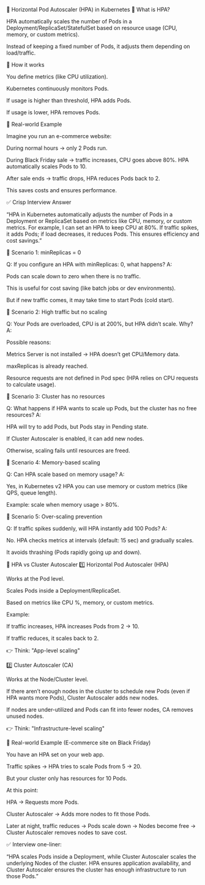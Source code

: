 📝 Horizontal Pod Autoscaler (HPA) in Kubernetes
🔹 What is HPA?

HPA automatically scales the number of Pods in a Deployment/ReplicaSet/StatefulSet based on resource usage (CPU, memory, or custom metrics).

Instead of keeping a fixed number of Pods, it adjusts them depending on load/traffic.

🔹 How it works

You define metrics (like CPU utilization).

Kubernetes continuously monitors Pods.

If usage is higher than threshold, HPA adds Pods.

If usage is lower, HPA removes Pods.



🔹 Real-world Example

Imagine you run an e-commerce website:

During normal hours → only 2 Pods run.

During Black Friday sale → traffic increases, CPU goes above 80%. HPA automatically scales Pods to 10.

After sale ends → traffic drops, HPA reduces Pods back to 2.

This saves costs and ensures performance.

✅ Crisp Interview Answer

“HPA in Kubernetes automatically adjusts the number of Pods in a Deployment or ReplicaSet based on metrics like CPU, memory, or custom metrics.
For example, I can set an HPA to keep CPU at 80%. If traffic spikes, it adds Pods; if load decreases, it reduces Pods. This ensures efficiency and cost savings.”



🔹 Scenario 1: minReplicas = 0

Q: If you configure an HPA with minReplicas: 0, what happens?
A:

Pods can scale down to zero when there is no traffic.

This is useful for cost saving (like batch jobs or dev environments).

But if new traffic comes, it may take time to start Pods (cold start).

🔹 Scenario 2: High traffic but no scaling

Q: Your Pods are overloaded, CPU is at 200%, but HPA didn’t scale. Why?
A:

Possible reasons:

Metrics Server is not installed → HPA doesn’t get CPU/Memory data.

maxReplicas is already reached.

Resource requests are not defined in Pod spec (HPA relies on CPU requests to calculate usage).

🔹 Scenario 3: Cluster has no resources

Q: What happens if HPA wants to scale up Pods, but the cluster has no free resources?
A:

HPA will try to add Pods, but Pods stay in Pending state.

If Cluster Autoscaler is enabled, it can add new nodes.

Otherwise, scaling fails until resources are freed.

🔹 Scenario 4: Memory-based scaling

Q: Can HPA scale based on memory usage?
A:

Yes, in Kubernetes v2 HPA you can use memory or custom metrics (like QPS, queue length).

Example: scale when memory usage > 80%.

🔹 Scenario 5: Over-scaling prevention

Q: If traffic spikes suddenly, will HPA instantly add 100 Pods?
A:

No. HPA checks metrics at intervals (default: 15 sec) and gradually scales.

It avoids thrashing (Pods rapidly going up and down).

🔹 HPA vs Cluster Autoscaler
1️⃣ Horizontal Pod Autoscaler (HPA)

Works at the Pod level.

Scales Pods inside a Deployment/ReplicaSet.

Based on metrics like CPU %, memory, or custom metrics.

Example:

If traffic increases, HPA increases Pods from 2 → 10.

If traffic reduces, it scales back to 2.

👉 Think: "App-level scaling"

2️⃣ Cluster Autoscaler (CA)

Works at the Node/Cluster level.

If there aren’t enough nodes in the cluster to schedule new Pods (even if HPA wants more Pods), Cluster Autoscaler adds new nodes.

If nodes are under-utilized and Pods can fit into fewer nodes, CA removes unused nodes.

👉 Think: "Infrastructure-level scaling"

🔹 Real-world Example (E-commerce site on Black Friday)

You have an HPA set on your web app.

Traffic spikes → HPA tries to scale Pods from 5 → 20.

But your cluster only has resources for 10 Pods.

At this point:

HPA → Requests more Pods.

Cluster Autoscaler → Adds more nodes to fit those Pods.

Later at night, traffic reduces → Pods scale down → Nodes become free → Cluster Autoscaler removes nodes to save cost.

✅ Interview one-liner:

“HPA scales Pods inside a Deployment, while Cluster Autoscaler scales the underlying Nodes of the cluster. HPA ensures application availability, and Cluster Autoscaler ensures the cluster has enough infrastructure to run those Pods.”
